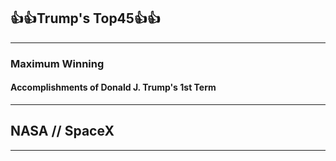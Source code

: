 ## 👍👍Trump's Top45👍👍
-----

### Maximum Winning

#### Accomplishments of Donald J. Trump's __1st__ Term
-----


## NASA // SpaceX
-----

